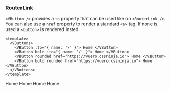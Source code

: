 ### RouterLink

`<VButton />` provides a `to` property that can be used like
on `<RouterLink />`. You can also use a `href` property to render
a standard `<a>` tag. If none is used a `<button>` is rendered insted.

<!--code-->

```vue
<template>
  <VButtons>
    <VButton :to="{ name: '/' }"> Home </VButton>
    <VButton bold :to="{ name: '/' }"> Home </VButton>
    <VButton rounded href="https://vuero.cssninja.io"> Home </VButton>
    <VButton bold rounded href="https://vuero.cssninja.io"> Home </VButton>
  </VButtons>
</template>
```

<!--/code-->

<!--example-->

<VButtons>
  <VButton :to="{ name: '/' }">
    Home
  </VButton>
  <VButton bold :to="{ name: '/' }">
    Home
  </VButton>
  <VButton rounded href="https://vuero.cssninja.io">
    Home
  </VButton>
  <VButton bold rounded href="https://vuero.cssninja.io">
    Home
  </VButton>
</VButtons>

<!--/example-->
